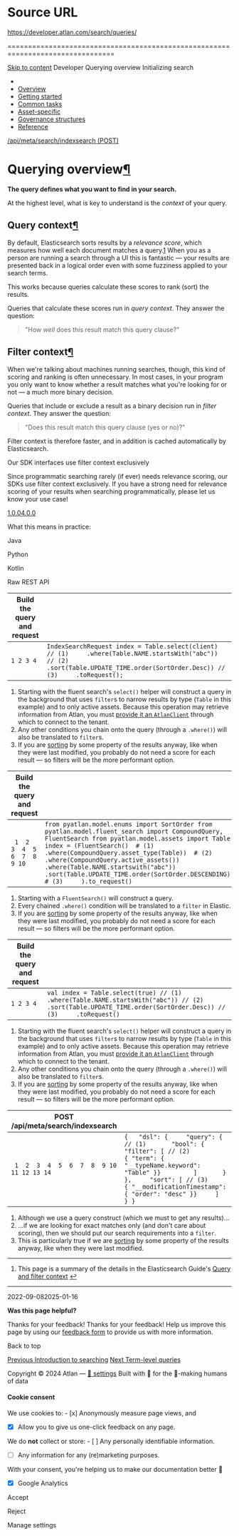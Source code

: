 # Source URL
https://developer.atlan.com/search/queries/

================================================================================

<!--
canonical: https://developer.atlan.com/search/queries/
meta-content-security-policy: object-src 'none'; base-uri 'self'; manifest-src 'self'; media-src 'self';
meta-description: Learn about query context for scoring results and filter context for binary decisions in Elasticsearch.
meta-generator: mkdocs-1.6.1, mkdocs-material-9.6.14
meta-og-description: Learn about query context for scoring results and filter context for binary decisions in Elasticsearch.
meta-og-image: https://developer.atlan.com/assets/images/social/search/queries/index.png
meta-og-image-height: 630
meta-og-image-type: image/png
meta-og-image-width: 1200
meta-og-title: Querying overview - Developer
meta-og-type: website
meta-og-url: https://developer.atlan.com/search/queries/
meta-twitter:card: summary_large_image
meta-twitter:description: Learn about query context for scoring results and filter context for binary decisions in Elasticsearch.
meta-twitter:image: https://developer.atlan.com/assets/images/social/search/queries/index.png
meta-twitter:title: Querying overview - Developer
meta-viewport: width=device-width,initial-scale=1
title: Querying overview - Developer
-->

[Skip to content](#querying-overview) Developer Querying overview Initializing search 

* 
* [Overview](../..)
* [Getting started](../../getting-started/)
* [Common tasks](../../snippets/)
* [Asset\-specific](../../patterns/)
* [Governance structures](../../governance/)
* [Reference](../../reference/)

[/api/meta/search/indexsearch (POST)](../../endpoints/#tag:apimetasearchindexsearch-post)

Querying overview[¶](#querying-overview "Permanent link")
=========================================================

**The query defines what you want to find in your search.**

At the highest level, what is key to understand is the *context* of your query.

Query context[¶](#query-context "Permanent link")
-------------------------------------------------

By default, Elasticsearch sorts results by a *relevance score*, which measures how well each document matches a query.[1](#fn:1) When you as a person are running a search through a UI this is fantastic — your results are presented back in a logical order even with some fuzziness applied to your search terms.

This works because queries calculate these scores to rank (sort) the results.

Queries that calculate these scores run in *query context*. They answer the question:

> "How *well* does this result match this query clause?"

Filter context[¶](#filter-context "Permanent link")
---------------------------------------------------

When we're talking about machines running searches, though, this kind of scoring and ranking is often unnecessary. In most cases, in your program you only want to know whether a result matches what you're looking for or not — a much more binary decision.

Queries that include or exclude a result as a binary decision run in *filter context*. They answer the question:

> "Does this result match this query clause (yes or no)?"

Filter context is therefore faster, and in addition is cached automatically by Elasticsearch.

Our SDK interfaces use filter context exclusively

Since programmatic searching rarely (if ever) needs relevance scoring, our SDKs use filter context exclusively. If you have a strong need for relevance scoring of your results when searching programmatically, please let us know your use case!

[1\.0\.0](https://github.com/atlanhq/atlan-python/releases/tag/1.0.0 "Minimum version")[4\.0\.0](https://github.com/atlanhq/atlan-java/releases/tag/v4.0.0 "Minimum version")

What this means in practice:

Java

Python

Kotlin

Raw REST API

| Build the query and request | |
| --- | --- |
| ``` 1 2 3 4 ``` | ``` IndexSearchRequest index = Table.select(client) // (1)     .where(Table.NAME.startsWith("abc")) // (2)     .sort(Table.UPDATE_TIME.order(SortOrder.Desc)) // (3)     .toRequest();  ``` |

1. Starting with the fluent search's `select()` helper will construct a query in the background that uses `filter`s to narrow results by type (`Table` in this example) and to only active assets. Because this operation may retrieve information from Atlan, you must [provide it an `AtlanClient`](../../../sdks/java/#configure-the-sdk) through which to connect to the tenant.
2. Any other conditions you chain onto the query (through a `.where()`) will also be translated to `filter`s.
3. If you are [sorting](../sort/) by some property of the results anyway, like when they were last modified, you probably do not need a score for each result — so filters will be the more performant option.

| Build the query and request | |
| --- | --- |
| ```  1  2  3  4  5  6  7  8  9 10 ``` | ``` from pyatlan.model.enums import SortOrder from pyatlan.model.fluent_search import CompoundQuery, FluentSearch from pyatlan.model.assets import Table  index = (FluentSearch()  # (1)      .where(CompoundQuery.asset_type(Table))  # (2)      .where(CompoundQuery.active_assets())      .where(Table.NAME.startswith("abc"))      .sort(Table.UPDATE_TIME.order(SortOrder.DESCENDING))  # (3)     ).to_request()  ``` |

1. Starting with a `FluentSearch()` will construct a query.
2. Every chained `.where()` condition will be translated to a `filter` in Elastic.
3. If you are [sorting](../sort/) by some property of the results anyway, like when they were last modified, you probably do not need a score for each result — so filters will be the more performant option.

| Build the query and request | |
| --- | --- |
| ``` 1 2 3 4 ``` | ``` val index = Table.select(true) // (1)     .where(Table.NAME.startsWith("abc")) // (2)     .sort(Table.UPDATE_TIME.order(SortOrder.Desc)) // (3)     .toRequest()  ``` |

1. Starting with the fluent search's `select()` helper will construct a query in the background that uses `filter`s to narrow results by type (`Table` in this example) and to only active assets. Because this operation may retrieve information from Atlan, you must [provide it an `AtlanClient`](../../../sdks/kotlin/#configure-the-sdk) through which to connect to the tenant.
2. Any other conditions you chain onto the query (through a `.where()`) will also be translated to `filter`s.
3. If you are [sorting](../sort/) by some property of the results anyway, like when they were last modified, you probably do not need a score for each result — so filters will be the more performant option.

| POST /api/meta/search/indexsearch | |
| --- | --- |
| ```  1  2  3  4  5  6  7  8  9 10 11 12 13 14 ``` | ``` {   "dsl": {     "query": { // (1)       "bool": {         "filter": [ // (2)           { "term": { "__typeName.keyword": "Table" }}         ]       }     },     "sort": [ // (3)       { "__modificationTimestamp": { "order": "desc" }}     ]   } }  ``` |

1. Although we use a query construct (which we must to get any results)...
2. ...if we are looking for exact matches only (and don't care about scoring), then we should put our search requirements into a `filter`.
3. This is particularly true if we are [sorting](../sort/) by some property of the results anyway, like when they were last modified.

---

1. This page is a summary of the details in the Elasticsearch Guide's [Query and filter context](https://www.elastic.co/guide/en/elasticsearch/reference/current/query-filter-context.html)  [↩](#fnref:1 "Jump back to footnote 1 in the text")

---

2022\-09\-082025\-01\-16

**Was this page helpful?**

Thanks for your feedback! Thanks for your feedback! Help us improve this page by using our [feedback form](https://docs.google.com/forms/d/e/1FAIpQLScfoq7vqEn8S4QvN0ehPp0MRy6WYK5x-okJDqD69lHgoPPWtg/viewform?usp=pp_url&entry.1800719315=/search/queries/) to provide us with more information. 

Back to top

[Previous Introduction to searching](../) [Next Term\-level queries](terms/) 

Copyright © 2024 Atlan — [🍪 settings](#__consent) 
Built with 💙 for the 🤖\-making humans of data 

#### Cookie consent

We use cookies to: - [x] Anonymously measure page views, and
- [x] Allow you to give us one\-click feedback on any page.

 We do **not** collect or store: - [ ] Any personally identifiable information.
- [ ] Any information for any (re)marketing purposes.

 With your consent, you're helping us to make our documentation better 💙

- [x] Google Analytics

Accept

Reject

Manage settings

